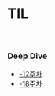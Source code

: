 # TIL


<br/>


### Deep Dive
- [-12주차](https://github.com/boyon99/Group-Study/blob/develop/20221228/%EC%9D%B4%EC%96%B4%EC%A7%84.md)
- [-18주차](https://github.com/boyon99/Group-Study/blob/develop/20230104/%EC%9D%B4%EC%96%B4%EC%A7%84.md)
